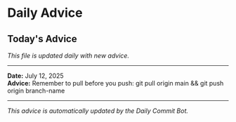 # Daily Advice

## Today's Advice
*This file is updated daily with new advice.*

---

**Date:** July 12, 2025  
**Advice:** Remember to pull before you push: git pull origin main && git push origin branch-name

---

*This advice is automatically updated by the Daily Commit Bot.*
